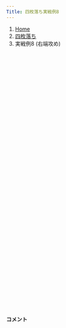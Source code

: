 ```yaml
---
Title: 四枚落ち実戦例8
---
```

<nav aria-label="breadcrumb">
  <ol class="breadcrumb mb-3">
    <li class="breadcrumb-item"><a href="/shogi-beginners/">Home</a></li>
    <li class="breadcrumb-item"><a href="/shogi-beginners/4mai/">四枚落ち</a></li>
    <li class="breadcrumb-item active" aria-current="page">実戦例8 (右端攻め)</li>
  </ol>
</nav>
<div class="row">
  <div class="col-lg-1"></div>
  <div class="col-sm" tabindex="-1">
    <script id="example-kif" type="kif">
手合割：四枚落ち
下手：下手
上手：上手
手数----指手---------消費時間--
   1 ６二銀(71)
   2 ７六歩(77)
   3 ５四歩(53)
   4 ２六歩(27)
   5 ５三銀(62)
   6 ２五歩(26)
   7 ３二金(41)
   8 ２四歩(25)
   9 同　歩(23)
  10 同　飛(28)
  11 ２三歩打
  12 ２八飛(24)
  13 ５二玉(51)
  14 ３八銀(39)
  15 ４四歩(43)
  16 ２七銀(38)
  17 ４三玉(52)
  18 ３六銀(27)
  19 ３四歩(33)
  20 １六歩(17)
  21 ２二銀(31)
  22 １五歩(16)
  23 ５二金(61)
  24 ７八金(69)
  25 ６四銀(53)
  26 ６八銀(79)
  27 ７四歩(73)
  28 ６九玉(59)
  29 ８四歩(83)
  30 ５八金(49)
  31 ５五歩(54)
  32 ９六歩(97)
  33 ９四歩(93)
  34 ７七銀(68)
  35 ５三金(52)
  36 ６六銀(77)
  37 ５四金(53)
  38 ４六歩(47)
  39 ８五歩(84)
  40 ９七角(88)
  41 ７三桂(81)
  42 ６八金(58)
  43 ３三桂(21)
  44 ７九玉(69)
  45 ６五桂(73)
  46 ４七銀(36)
  47 ４五歩(44)
  48 同　歩(46)
  49 ９五歩(94)
  50 同　歩(96)
  51 ４五桂(33)
  52 ５六歩(57)
  53 ４六歩打
  54 同　銀(47)
  55 ５六歩(55)
  56 ５八歩打
  57 ４四歩打
  58 ９四歩(95)
  59 ２四歩(23)
  60 ９三歩成(94)
  61 ３三玉(43)
  62 ８三と(93)
  63 ５七歩成(56)
  64 同　歩(58)
  65 ７五歩(74)
  66 ４五銀(46)
  67 同　金(54)
  68 ７三と(83)
  69 ５七桂成(65)
  70 同　銀(66)
  71 ９六歩打
  72 ８八角(97)
  73 ８六歩(85)
  74 同　歩(87)
  75 ７六歩(75)
  76 ４六歩打
  77 ３五金(45)
  78 ４五桂打
  79 ２三玉(33)
  80 ４四角(88)
  81 ３三銀打
  82 ６二角成(44)
  83 ５五銀(64)
  84 ６三馬(62)
  85 ５六歩打
  86 ４八銀(57)
  87 ４六金(35)
  88 ３三桂成(45)
  89 同　玉(23)
  90 ４五桂打
  91 同　金(46)
  92 同　馬(63)
  93 ４四銀(55)
  94 ４六馬(45)
  95 ３五銀(44)
  96 ５六馬(46)
  97 ４四桂打
  98 ６五馬(56)
  99 ５六桂打
 100 ５七銀(48)
 101 ６八桂成(56)
 102 同　銀(57)
 103 ４六銀(35)
 104 ４五金打
 105 ７七歩成(76)
 106 同　桂(89)
 107 ４七銀成(46)
 108 ４四金(45)
 109 同　玉(33)
 110 ３六桂打
 111 ５三玉(44)
 112 ４四銀打
 113 ５二玉(53)
 114 ３二馬(65)
 115 ６九金打
 116 ８九玉(79)
 117 ８八歩打
 118 同　金(78)
 119 ７八金打
 120 同　玉(89)
 121 ６八金(69)
 122 同　飛(28)
 123 ６九銀打
 124 同　飛(68)
 125 １四歩(13)
 126 ６二金打
 127 投了
まで126手で下手の勝ち
    </script>
    <svg id="example" xmlns="http://www.w3.org/2000/svg" viewBox="0,0,400,540"></svg>
  </div>
  <div class="col-sm">
    <h4 class="pt-3">コメント</h4>
    <div id="comment"></div>
  </div>
  <div class="col-lg-1"></div>
</div>
